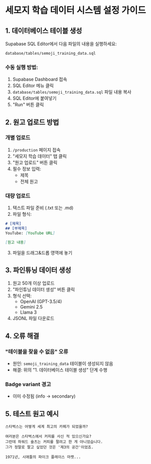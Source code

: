 # 세모지 학습 데이터 시스템 설정 가이드

## 1. 데이터베이스 테이블 생성

Supabase SQL Editor에서 다음 파일의 내용을 실행하세요:

```bash
database/tables/semoji_training_data.sql
```

### 수동 실행 방법:
1. Supabase Dashboard 접속
2. SQL Editor 메뉴 클릭
3. `database/tables/semoji_training_data.sql` 파일 내용 복사
4. SQL Editor에 붙여넣기
5. "Run" 버튼 클릭

## 2. 원고 업로드 방법

### 개별 업로드
1. `/production` 페이지 접속
2. "세모지 학습 데이터" 탭 클릭
3. "원고 업로드" 버튼 클릭
4. 필수 정보 입력:
   - 제목
   - 전체 원고

### 대량 업로드
1. 텍스트 파일 준비 (.txt 또는 .md)
2. 파일 형식:
```markdown
# [제목]
## [부제목]
YouTube: [YouTube URL]

[원고 내용]
```

3. 파일을 드래그&드롭 영역에 놓기

## 3. 파인튜닝 데이터 생성

1. 원고 50개 이상 업로드
2. "파인튜닝 데이터 생성" 버튼 클릭
3. 형식 선택:
   - OpenAI (GPT-3.5/4)
   - Gemini 2.5
   - Llama 3
4. JSONL 파일 다운로드

## 4. 오류 해결

### "테이블을 찾을 수 없음" 오류
- 원인: `semoji_training_data` 테이블이 생성되지 않음
- 해결: 위의 "1. 데이터베이스 테이블 생성" 단계 수행

### Badge variant 경고
- 이미 수정됨 (info → secondary)

## 5. 테스트 원고 예시

```text
스타벅스는 어떻게 세계 최고의 카페가 되었을까?

여러분은 스타벅스에서 커피를 사신 적 있으신가요? 
그런데 하워드 슐츠는 커피를 팔려고 한 게 아니었습니다. 
그가 정말로 팔고 싶었던 것은 '제3의 공간'이었죠.

1971년, 시애틀의 파이크 플레이스 마켓...
```